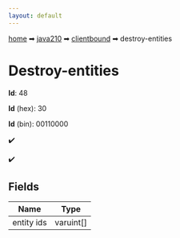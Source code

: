 ```yaml
---
layout: default
---
```


[home](/) ➡ [java210](/protocol/java210) ➡ [clientbound](/protocol/java210/clientbound) ➡ destroy-entities

# Destroy-entities

**Id**: 48

**Id** (hex): 30

**Id** (bin): 00110000

✔️

✔️

## Fields

Name | Type
---|---
entity ids | varuint[]

